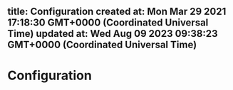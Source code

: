 
title: Configuration
created at: Mon Mar 29 2021 17:18:30 GMT+0000 (Coordinated Universal Time)
updated at: Wed Aug 09 2023 09:38:23 GMT+0000 (Coordinated Universal Time)
---

# Configuration

          